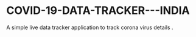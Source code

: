 # COVID-19-DATA-TRACKER---INDIA
A simple live data tracker application to track corona virus details .
